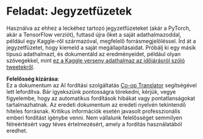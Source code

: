 <!--
CO_OP_TRANSLATOR_METADATA:
{
  "original_hash": "47f7d3c6a5373543e051e4d1140ce898",
  "translation_date": "2025-08-25T21:36:53+00:00",
  "source_file": "lessons/5-NLP/16-RNN/assignment.md",
  "language_code": "hu"
}
-->
# Feladat: Jegyzetfüzetek

Használva az ehhez a leckéhez tartozó jegyzetfüzeteket (akár a PyTorch, akár a TensorFlow verziót), futtasd újra őket a saját adathalmazoddal, például egy Kaggle-ről származóval, megfelelő forrásmegjelöléssel. Írd át a jegyzetfüzetet, hogy kiemeld a saját megállapításaidat. Próbálj ki egy másik típusú adathalmazt, és dokumentáld az eredményeidet, például olyan szövegekkel, mint [ez a Kaggle verseny adathalmaz az időjárásról szóló tweetekről](https://www.kaggle.com/competitions/crowdflower-weather-twitter/data?select=train.csv).

**Felelősség kizárása**:  
Ez a dokumentum az AI fordítási szolgáltatás [Co-op Translator](https://github.com/Azure/co-op-translator) segítségével lett lefordítva. Bár igyekszünk pontosságra törekedni, kérjük, vegye figyelembe, hogy az automatikus fordítások hibákat vagy pontatlanságokat tartalmazhatnak. Az eredeti dokumentum az eredeti nyelvén tekintendő hiteles forrásnak. Kritikus információk esetén javasolt professzionális emberi fordítást igénybe venni. Nem vállalunk felelősséget semmilyen félreértésért vagy téves értelmezésért, amely a fordítás használatából eredhet.